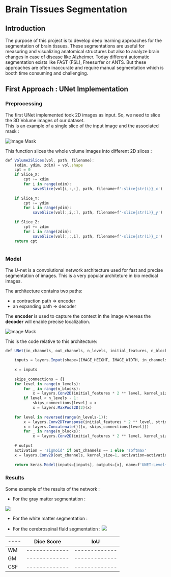 # Brain Tissues Segmentation

## Introduction 
The purpose of this project is to develop deep learning approaches for the segmentation of brain tissues. These segmentations are useful for measuring and visualizing anatomical structures but also to analyze brain changes in case of disease like Alzheimer. Today different automatic segmentation exists like FAST (FSL), Freesurfer or ANTS. But these approaches are often inaccurate and require manual segmentation which is booth time consuming and challenging. 

## First Approach : UNet Implementation

### Preprocessing

The first UNet implemented took 2D images as input. So, we need to slice the 3D Volume images of our dataset.  
This is an example of a single slice of the input image and the associated mask : 

![Image Mask](https://github.com/sophieloiz/brain-tissues-segmentation/blob/master/img/preprocess.png)


This function slices the whole volume images into different 2D slices :



```javascript
def Volume2Slices(vol, path, filename):
    (xdim, ydim, zdim) = vol.shape
    cpt = 0
    if Slice_X:
        cpt += xdim
        for i in range(xdim):
            saveSlice(vol[i,:,:], path, filename+f'-slice{str(i)}_x')
            
    if Slice_Y:
        cpt += ydim
        for i in range(ydim):
            saveSlice(vol[:,i,:], path, filename+f'-slice{str(i)}_y')
            
    if Slice_Z:
        cpt += zdim
        for i in range(zdim):
            saveSlice(vol[:,:,i], path, filename+f'-slice{str(i)}_z')
    return cpt
    
```
### Model 

The U-net is a convolutional network architecture used for fast and precise segmentation of images. This is a very popular architeture in bio medical images. 

The architecture contains two paths:
* a contraction path => encoder
* an expanding path => decoder
 
 The **encoder** is used to capture the context in the image whereas the **decoder** will enable precise localization. 


![Image Mask](https://github.com/sophieloiz/brain-tissues-segmentation/blob/master/img/u-net-architecture.png)

This is the code relative to this architecture: 

```javascript
def UNet(in_channels, out_channels, n_levels, initial_features, n_blocks, IMAGE_HEIGHT, IMAGE_WIDTH):
   
    inputs = layers.Input(shape=(IMAGE_HEIGHT, IMAGE_WIDTH, in_channels))
    
    x = inputs
    
    skips_connections = {}
    for level in range(n_levels):
        for _ in range(n_blocks):
            x = layers.Conv2D(initial_features * 2 ** level, kernel_size=3, activation='relu', padding='same')(x)
        if level < n_levels - 1:
            skips_connections[level] = x 
            x = layers.MaxPool2D(2)(x) 
            
    for level in reversed(range(n_levels-1)): 
        x = layers.Conv2DTranspose(initial_features * 2 ** level, strides=2, kernel_size=3, activation='relu', padding='same')(x)
        x = layers.Concatenate()([x, skips_connections[level]]) 
        for _ in range(n_blocks):
            x = layers.Conv2D(initial_features * 2 ** level, kernel_size=3, activation='relu', padding='same')(x)
            
    # output
    activation = 'sigmoid' if out_channels == 1 else 'softmax'
    x = layers.Conv2D(out_channels, kernel_size=1, activation=activation, padding='same')(x)
    
    return keras.Model(inputs=[inputs], outputs=[x], name=f'UNET-Level{n_levels}-Features{initial_features}')
```


### Results

Some example of the results of the network : 

* For the gray matter segmentation : 

![](https://github.com/sophieloiz/brain-tissues-segmentation/blob/master/img/results_pve1.png)

* For the white matter segmentation : 

* For the cerebrospinal fluid segmentation : 
![](https://github.com/sophieloiz/brain-tissues-segmentation/blob/master/img/first_result_2.png)


 ---- | Dice Score| IoU
------------ | -------------| -------------
WM | -------------| -------------
GM |  -------------| -------------
CSF |  -------------| -------------
